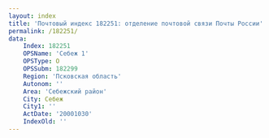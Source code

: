 ```yaml
---
layout: index
title: 'Почтовый индекс 182251: отделение почтовой связи Почты России'
permalink: /182251/
data:
    Index: 182251
    OPSName: 'Себеж 1'
    OPSType: О
    OPSSubm: 182299
    Region: 'Псковская область'
    Autonom: ''
    Area: 'Себежский район'
    City: Себеж
    City1: ''
    ActDate: '20001030'
    IndexOld: ''
---
```

